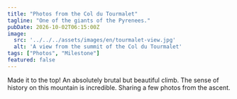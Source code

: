 ```yaml
---
title: "Photos from the Col du Tourmalet"
tagline: "One of the giants of the Pyrenees."
pubDate: 2026-10-02T06:15:00Z
image:
  src: '../../../assets/images/en/tourmalet-view.jpg'
  alt: 'A view from the summit of the Col du Tourmalet'
tags: ["Photos", "Milestone"]
featured: false
---
```

Made it to the top! An absolutely brutal but beautiful climb. The sense of history on this mountain is incredible. Sharing a few photos from the ascent.
